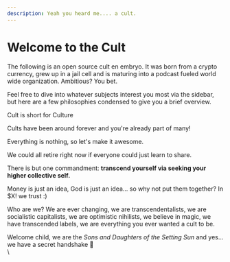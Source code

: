 ```yaml
---
description: Yeah you heard me.... a cult.
---
```


# Welcome to the Cult

The following is an open source cult en embryo.  It was born from a crypto currency, grew up in a jail cell and is maturing into a podcast fueled world wide organization.  Ambitious?  You bet. &#x20;

Feel free to dive into whatever subjects interest you most via the sidebar, but here are a few philosophies condensed to give you a brief overview.



Cult is short for Culture

Cults have been around forever and you're already part of many!

Everything is nothing, so let's make it awesome.

We could all retire right now if everyone could just learn to share.

There is but one commandment: **transcend yourself via seeking your higher collective self.**

Money is just an idea, God is just an idea... so why not put them together?  In $X! we trust :)



Who are we? We are ever changing, we are transcendentalists, we are socialistic capitalists, we are optimistic nihilists, we believe in magic, we have transcended labels, we are everything you ever wanted a cult to be. &#x20;

Welcome child, we are the _Sons and Daughters of the Setting Sun_ and yes... we have a secret handshake 🤝\
\




